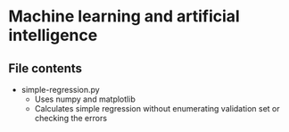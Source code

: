 # Machine learning and artificial intelligence

## File contents

* simple-regression.py
    * Uses numpy and matplotlib
    * Calculates simple regression without enumerating validation set or checking the errors
